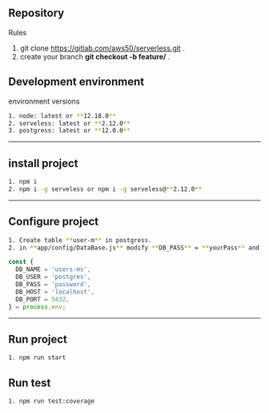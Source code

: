 ## Repository

Rules

1. git clone https://gitlab.com/aws50/serverless.git .
2. create your branch  **git checkout -b feature/<nameBranch>** .


## Development environment

environment versions

```sh
1. node: latest or **12.18.0**
2. serveless: latest or **2.12.0**
3. postgress: latest or **12.0.0**
```
---

## install project

```sh
1. npm i
2. npm i -g serveless or npm i -g serveless@**2.12.0**
```
---

## Configure project

```sh
1. Create table **user-m** in postgress.
2. in **app/config/DataBase.js** modify **DB_PASS** = **yourPass** and  **DB_PORT** = **yourPort**.
```

```javaScript
const {
  DB_NAME = 'users-ms',
  DB_USER = 'postgres',
  DB_PASS = 'password',
  DB_HOST = 'localhost',
  DB_PORT = 5432,
} = process.env;
```
---

## Run project

```sh
1. npm run start
```
## Run test

```sh
1. npm run test:coverage
```

